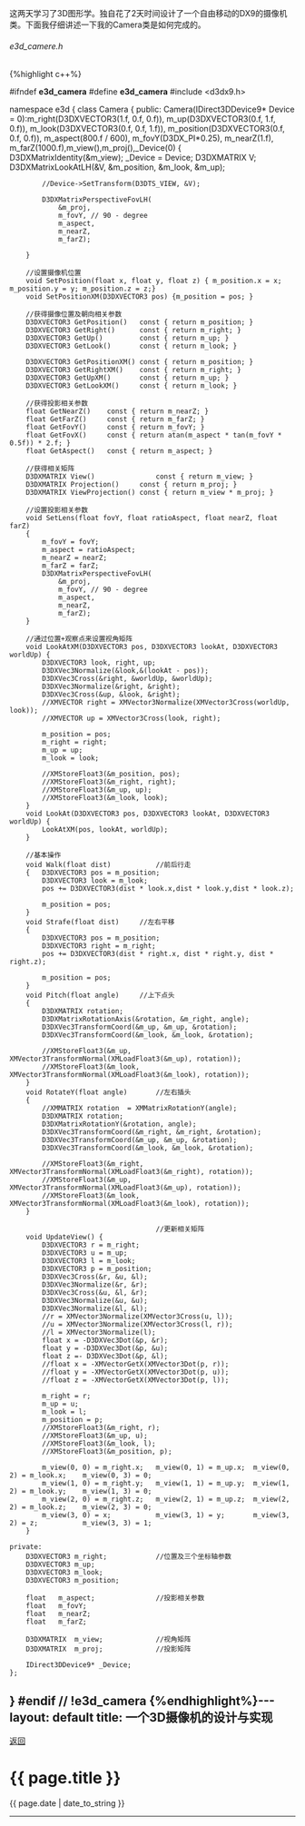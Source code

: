 这两天学习了3D图形学。独自花了2天时间设计了一个自由移动的DX9的摄像机类。下面我仔细讲述一下我的Camera类是如何完成的。
###### e3d_camere.h
{%highlight c++%}

#ifndef __e3d_camera__
#define __e3d_camera__
#include <d3dx9.h>

namespace e3d {
	class Camera
	{
	public:
		Camera(IDirect3DDevice9* Device = 0):m_right(D3DXVECTOR3(1.f, 0.f, 0.f)),
			m_up(D3DXVECTOR3(0.f, 1.f, 0.f)),
			m_look(D3DXVECTOR3(0.f, 0.f, 1.f)),
			m_position(D3DXVECTOR3(0.f, 0.f, 0.f)),
			m_aspect(800.f / 600),
			m_fovY(D3DX_PI*0.25),
			m_nearZ(1.f),
			m_farZ(1000.f),m_view(),m_proj(),_Device(0) {
			D3DXMatrixIdentity(&m_view);
			_Device = Device;
			D3DXMATRIX V;
			D3DXMatrixLookAtLH(&V, &m_position, &m_look, &m_up);

			//Device->SetTransform(D3DTS_VIEW, &V);
		
			D3DXMatrixPerspectiveFovLH(
				&m_proj,
				m_fovY, // 90 - degree
				m_aspect,
				m_nearZ,
				m_farZ);

		}

		//设置摄像机位置
		void SetPosition(float x, float y, float z) { m_position.x = x; m_position.y = y; m_position.z = z;}
		void SetPositionXM(D3DXVECTOR3 pos) {m_position = pos; }

		//获得摄像位置及朝向相关参数
		D3DXVECTOR3 GetPosition()	const { return m_position; }
		D3DXVECTOR3 GetRight()		const { return m_right; }
		D3DXVECTOR3 GetUp()		    const { return m_up; }
		D3DXVECTOR3 GetLook()		const { return m_look; }

		D3DXVECTOR3 GetPositionXM()	const { return m_position; }
		D3DXVECTOR3 GetRightXM()	const { return m_right; }
		D3DXVECTOR3 GetUpXM()		const { return m_up; }
		D3DXVECTOR3 GetLookXM()		const { return m_look; }

		//获得投影相关参数
		float GetNearZ()	const { return m_nearZ; }
		float GetFarZ()		const { return m_farZ; }
		float GetFovY()		const { return m_fovY; }
		float GetFovX()		const { return atan(m_aspect * tan(m_fovY * 0.5f)) * 2.f; }
		float GetAspect()	const { return m_aspect; }

		//获得相关矩阵
		D3DXMATRIX View()				const { return m_view; }
		D3DXMATRIX Projection()		const { return m_proj; }
		D3DXMATRIX ViewProjection()	const { return m_view * m_proj; }

		//设置投影相关参数
		void SetLens(float fovY, float ratioAspect, float nearZ, float farZ)
		{
			m_fovY = fovY;
			m_aspect = ratioAspect;
			m_nearZ = nearZ;
			m_farZ = farZ;
			D3DXMatrixPerspectiveFovLH(
				&m_proj,
				m_fovY, // 90 - degree
				m_aspect,
				m_nearZ,
				m_farZ);
		}

		//通过位置+观察点来设置视角矩阵
		void LookAtXM(D3DXVECTOR3 pos, D3DXVECTOR3 lookAt, D3DXVECTOR3 worldUp) {
			D3DXVECTOR3 look, right, up;
			D3DXVec3Normalize(&look,&(lookAt - pos));
			D3DXVec3Cross(&right, &worldUp, &worldUp);
			D3DXVec3Normalize(&right, &right);
			D3DXVec3Cross(&up, &look, &right);
			//XMVECTOR right = XMVector3Normalize(XMVector3Cross(worldUp, look));
			//XMVECTOR up = XMVector3Cross(look, right);

			m_position = pos;
			m_right = right;
			m_up = up;
			m_look = look;

			//XMStoreFloat3(&m_position, pos);
			//XMStoreFloat3(&m_right, right);
			//XMStoreFloat3(&m_up, up);
			//XMStoreFloat3(&m_look, look);
		}
		void LookAt(D3DXVECTOR3 pos, D3DXVECTOR3 lookAt, D3DXVECTOR3 worldUp) {
			LookAtXM(pos, lookAt, worldUp);
		}

		//基本操作
		void Walk(float dist)			//前后行走
        {	D3DXVECTOR3 pos = m_position;
			D3DXVECTOR3 look = m_look;
			pos += D3DXVECTOR3(dist * look.x,dist * look.y,dist * look.z);

			m_position = pos;
		}
		void Strafe(float dist)		//左右平移
		{
			D3DXVECTOR3 pos = m_position;
			D3DXVECTOR3 right = m_right;
			pos += D3DXVECTOR3(dist * right.x, dist * right.y, dist * right.z);

			m_position = pos;
		}
		void Pitch(float angle)		//上下点头
		{
			D3DXMATRIX rotation;
			D3DXMatrixRotationAxis(&rotation, &m_right, angle);
			D3DXVec3TransformCoord(&m_up, &m_up, &rotation);
			D3DXVec3TransformCoord(&m_look, &m_look, &rotation);

			//XMStoreFloat3(&m_up, XMVector3TransformNormal(XMLoadFloat3(&m_up), rotation));
			//XMStoreFloat3(&m_look, XMVector3TransformNormal(XMLoadFloat3(&m_look), rotation));
		}
		void RotateY(float angle)		//左右插头
		{
			//XMMATRIX rotation  = XMMatrixRotationY(angle);
			D3DXMATRIX rotation;
			D3DXMatrixRotationY(&rotation, angle);
			D3DXVec3TransformCoord(&m_right, &m_right, &rotation);
			D3DXVec3TransformCoord(&m_up, &m_up, &rotation);
			D3DXVec3TransformCoord(&m_look, &m_look, &rotation);

			//XMStoreFloat3(&m_right, XMVector3TransformNormal(XMLoadFloat3(&m_right), rotation));
			//XMStoreFloat3(&m_up, XMVector3TransformNormal(XMLoadFloat3(&m_up), rotation));
			//XMStoreFloat3(&m_look, XMVector3TransformNormal(XMLoadFloat3(&m_look), rotation));
		}

										//更新相关矩阵
		void UpdateView() {
			D3DXVECTOR3 r = m_right;
			D3DXVECTOR3 u = m_up;
			D3DXVECTOR3 l = m_look;
			D3DXVECTOR3 p = m_position;
			D3DXVec3Cross(&r, &u, &l);
			D3DXVec3Normalize(&r, &r);
			D3DXVec3Cross(&u, &l, &r);
			D3DXVec3Normalize(&u, &u);
			D3DXVec3Normalize(&l, &l);
			//r = XMVector3Normalize(XMVector3Cross(u, l));
			//u = XMVector3Normalize(XMVector3Cross(l, r));
			//l = XMVector3Normalize(l);
			float x = -D3DXVec3Dot(&p, &r);
			float y = -D3DXVec3Dot(&p, &u);
			float z =- D3DXVec3Dot(&p, &l);
			//float x = -XMVectorGetX(XMVector3Dot(p, r));
			//float y = -XMVectorGetX(XMVector3Dot(p, u));
			//float z = -XMVectorGetX(XMVector3Dot(p, l));

			m_right = r;
			m_up = u;
			m_look = l;
			m_position = p;
			//XMStoreFloat3(&m_right, r);
			//XMStoreFloat3(&m_up, u);
			//XMStoreFloat3(&m_look, l);
			//XMStoreFloat3(&m_position, p);

			m_view(0, 0) = m_right.x;	m_view(0, 1) = m_up.x;	m_view(0, 2) = m_look.x;	m_view(0, 3) = 0;
			m_view(1, 0) = m_right.y;	m_view(1, 1) = m_up.y;	m_view(1, 2) = m_look.y;	m_view(1, 3) = 0;
			m_view(2, 0) = m_right.z;	m_view(2, 1) = m_up.z;	m_view(2, 2) = m_look.z;	m_view(2, 3) = 0;
			m_view(3, 0) = x;			m_view(3, 1) = y;		m_view(3, 2) = z;			m_view(3, 3) = 1;
		}

	private:
		D3DXVECTOR3	m_right;			//位置及三个坐标轴参数
		D3DXVECTOR3	m_up;
		D3DXVECTOR3	m_look;
		D3DXVECTOR3	m_position;

		float	m_aspect;				//投影相关参数
		float	m_fovY;
		float	m_nearZ;
		float	m_farZ;

		D3DXMATRIX	m_view;				//视角矩阵
		D3DXMATRIX	m_proj;				//投影矩阵

		IDirect3DDevice9* _Device;
	};
}
#endif // !__e3d_camera__
{%endhighlight%}---
layout: default
title: 一个3D摄像机的设计与实现
---
<a href="https://wangxiaozhi123.github.io">返回</a>
<h1>{{ page.title }}</h1>
<p>{{ page.date | date_to_string }}</p>
<hr>
